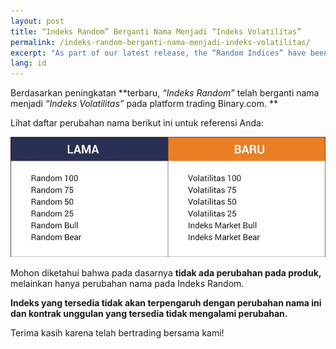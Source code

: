 ```yaml
---
layout: post
title: “Indeks Random” Berganti Nama Menjadi “Indeks Volatilitas”
permalink: /indeks-random-berganti-nama-menjadi-indeks-volatilitas/
excerpt: "As part of our latest release, the “Random Indices” have been renamed to “Volatility Indices” on the Binary.com trading platform..."
lang: id
---
```


Berdasarkan peningkatan **terbaru, *“Indeks Random”* telah berganti nama menjadi *“Indeks Volatilitas”* pada platform trading Binary.com. **

Lihat daftar perubahan nama berikut ini untuk referensi Anda: 


![](/images/random_newname_id.jpg)

Mohon diketahui bahwa pada dasarnya **tidak ada perubahan pada produk,** melainkan hanya perubahan nama pada Indeks Random. 

**Indeks yang tersedia tidak akan terpengaruh dengan perubahan nama ini dan kontrak unggulan yang tersedia tidak mengalami perubahan.**

Terima kasih karena telah bertrading bersama kami!




